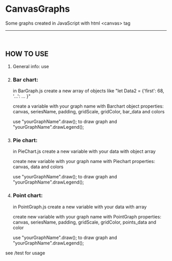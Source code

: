 # CanvasGraphs
Some graphs created in JavaScript with html &lt;canvas> tag

<hr/>
<br/>
<h2>HOW TO USE</h2>
<ol>
  <li> General info: use <canvas tag with id of type of graph you want </li>
  <li><h3>Bar chart:</h3>
    <p>in BarGraph.js create a new array of objects like "let Data2 = {'first': 68, '...': ... }"</p>
    <p>create a variable with your graph name with Barchart object properties: canvas, seriesName, padding, gridScale,       gridColor, bar_data and colors</p>
    <p>use "yourGraphName".draw(); to draw graph and "yourGraphName".drawLegend();</p>
  </li>
  <li><h3>Pie chart:</h3>
    <p>in PieChart.js create a new variable with your data with object array</p>
    <p>create new variable with your graph name with Piechart properties: canvas, data and colors</p>
    <p>use "yourGraphName".draw(); to draw graph and "yourGraphName".drawLegend();</p>
  </li>
  <li><h3>Point chart:</h3>
    <p>in PointGraph.js create a new variable with your data with array</p>
    <p>create new variable with your graph name with PointGraph properties: canvas, seriesName, padding, gridScale, gridColor, points_data and color</p>
    <p>use "yourGraphName".draw(); to draw graph and "yourGraphName".drawLegend();</p>
  </li>
</ol>

see /test for usage
